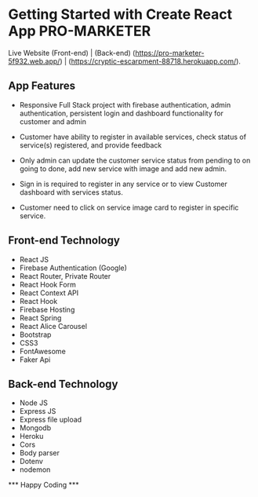 # Getting Started with Create React App PRO-MARKETER

Live Website (Front-end) | (Back-end)
(https://pro-marketer-5f932.web.app/) | (https://cryptic-escarpment-88718.herokuapp.com/).

## App Features

* Responsive Full Stack project with firebase authentication, admin authentication, persistent login and dashboard functionality for customer and admin

* Customer have ability to register in available services, check status of service(s) registered, and provide feedback

* Only admin can update the customer service status from pending to on going to done, add new service with image and add new admin.

* Sign in is required to register in any service or to view Customer dashboard with services status.

* Customer need to click on service image card to register in specific service.
## Front-end Technology
* React JS
* Firebase Authentication (Google)
* React Router, Private Router
* React Hook Form
* React Context API
* React Hook
* Firebase Hosting
* React Spring
* React Alice Carousel
* Bootstrap
* CSS3
* FontAwesome
* Faker Api
## Back-end Technology
* Node JS
* Express JS
* Express file upload
* Mongodb
* Heroku
* Cors
* Body parser
* Dotenv
* nodemon

*** Happy Coding ***